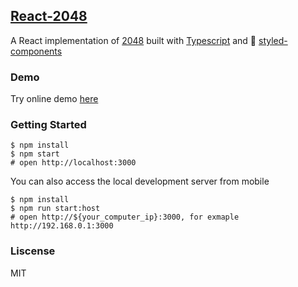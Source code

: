 ## [React-2048](https://kwrush.github.io/react-2048/)

A React implementation of [2048](https://github.com/gabrielecirulli/2048) built with [Typescript](https://www.typescriptlang.org/) and 💅 [styled-components](https://styled-components.com)

### Demo

Try online demo [here](https://kwrush.github.io/react-2048/)

### Getting Started

```shell
$ npm install
$ npm start
# open http://localhost:3000
```

You can also access the local development server from mobile

```shell
$ npm install
$ npm run start:host
# open http://${your_computer_ip}:3000, for exmaple http://192.168.0.1:3000
```

### Liscense

MIT
